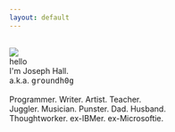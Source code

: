 ```yaml
---
layout: default
---
```


<br/>
<div class="row">
  <div class="col-md-6"><img class="home-img" src='{{ "assets/images/joe.png" | relative_path }}'/></div>
  <div class="col-md-6" class="home-text">
    <div class="home-greet" id="divGreeting" title="Hello!">hello</div>
    <div class="home-moniker">I'm Joseph Hall.</div>
    <div class="home-moniker">a.k.a. <span style="font-family: 'Source Code Pro', monospace;">groundh0g</span></div>
    <div class="home-bio">&nbsp;</div>
    <div class="home-bio">Programmer. Writer. Artist. Teacher.</div>
    <div class="home-bio">Juggler. Musician. Punster. Dad. Husband.</div>
    <div class="home-bio">Thoughtworker. ex-IBMer. ex-Microsoftie.</div>
    <div class="home-bio">
        <br/>
        <br/>
    </div>
  </div>
</div>

<script type="text/javascript">
var greetings = [
    'hello', 'howdy', 'greetz', '你好', 'aloha', 'hola', 'hallå', 'नमस्ते', 'hallo', 
    'olá', '여보세요', 'buna', 'שלום', 'bonjour', 'مرحبا', 'cześć', 'Բարեւ', 'unjani', 
    'как дела', 'ਤੁਸੀ ਕਿਵੇਂ ਹੋ', 'salve', 'ciao', 'sawubona', 
    'Привет', 'こんにちは', '你好', '안녕하세요', 'jambo', 'Γεια σας', 'hej', 'hei', 'merhaba', 'ahoj', 'szia', 
    'สวัสดี', 'xin chào', 'kumusta', '্যালো', 'வணக்கம்', 'హలో', 'ہیلو' ,'سلام', 'kedu',
    'bawo', 'awubona', 'molo', 'kia ora', 'talofa', 'bula' ]; 

var iHello = -1;

var getText = function() {
    iHello = (iHello + 1) % greetings.length;
    $("#divGreeting").text(greetings[iHello]);
    setTimeout(getText, (greetings[iHello] === 'hello' ? 4000 : 1000));
};

getText();

</script>
